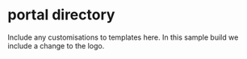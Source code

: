 # portal directory
Include any customisations to templates here. In this sample build we include a change to the logo.
